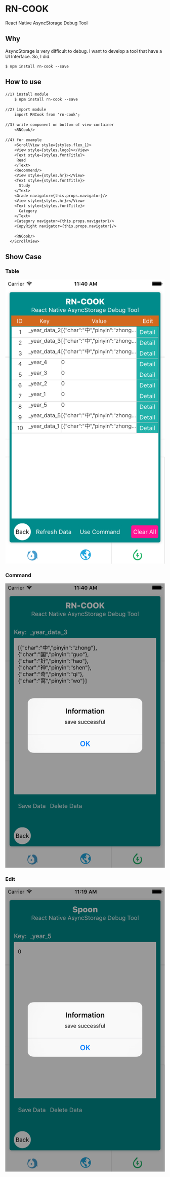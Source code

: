 # RN-COOK
 React Native AsyncStorage Debug Tool        
 
## Why 
AsyncStorage is very difficult to debug. I want to develop a tool that have a UI Interface. So, I did.   

	$ npm install rn-cook --save
 
## How to use       

	//1) install module
		$ npm install rn-cook --save
	
	//2) import module
		import RNCook from 'rn-cook';
	
	//3) write component on bottom of view container
		<RNCook/> 
		
	//4) for example
		<ScrollView style={styles.flex_1}>
        <View style={styles.logo}></View>
        <Text style={styles.fontTitle}>
         Read
        </Text>
        <Recommend/>
        <View style={styles.hr}></View>
        <Text style={styles.fontTitle}>
          Study
        </Text>
        <Grade navigator={this.props.navigator}/>
        <View style={styles.hr}></View>
        <Text style={styles.fontTitle}>
          Category
        </Text>
        <Category navigator={this.props.navigator}/>
        <CopyRight navigator={this.props.navigator}/>
        
        <RNCook/>
      </ScrollView>	
    
## Show Case 
### Table 
 ![](1.png)           
### Command          
 ![](3.png)  
### Edit        
 ![](4.png)           
 
       
 
 



